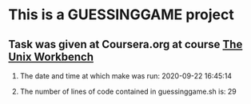 # This is a GUESSINGGAME project

## Task was given at Coursera.org at course [The Unix Workbench](https://www.coursera.org/learn/unix)

1. The date and time at which make was run:
2020-09-22 16:45:14

2. The number of lines of code contained in guessinggame.sh is:
29
